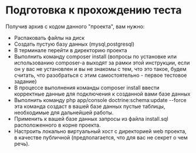 Подготовка к прохождению теста
==============================

Получив архив с кодом данного "проекта", вам нужно:

* Распаковать файлы на диск
* Создать пустую базу данных (mysql,postgresql)
* В терминале перейти в директорию проекта
* Выполнить команду composer install (вопросы по установке или использованию composer-а выходят за рамки этой инструкции, если он у вас не установлен и вы не знакомы с тем, что это такое, будем считать, что разобраться с этим самостоятельно - первое тестовое задание)
* В процессе выполнения команды composer install ввести корректные данные для подключения к созданной вами базе данных
* Выполнить команду php app/console doctrine:schema:update --force эта команда создаст в вашей базе данных пустые таблицы, необходимые для дальнейшей работы.
* Применить к вашей базе данных запросы из файла install.sql расположенного в корне проекта.
* Настроить локально виртуальный хост с директорией web проекта, в качестве публичной (предполагается, что для вас не секрет о чем речь).
